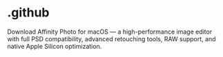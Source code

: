 # .github
Download Affinity Photo for macOS — a high-performance image editor with full PSD compatibility, advanced retouching tools, RAW support, and native Apple Silicon optimization.
